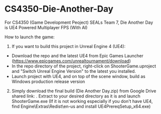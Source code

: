 # CS4350-Die-Another-Day
For CS4350 (Game Development Peoject) SEALs Team 7, Die Another Day is UE4 Powered Multiplayer FPS (With AI)

How to launch the game: 
1. If you want to build this project in Unreal Engine 4 (UE4):
- Download the repo and the latest UE4 from Epic Games Launcher (https://www.epicgames.com/unrealtournament/download)
- In the repo directory of the project, right-click on ShooterGame.uproject and "Switch Unreal Engine Version" to the latest you installed.
- Launch project with UE4, and on top of the scene window, build as Windows production release version

2. Simply download the final build (Die Another Day.zip) from Google Drive shared link: . Extract to your desired directory as it is and launch ShooterGame.exe (If it is not working especially if you don't have UE4, find Engine\Extras\Redist\en-us and install UE4PrereqSetup_x64.exe)
